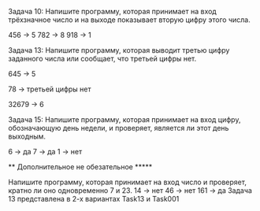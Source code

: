 Задача 10: Напишите программу, которая принимает на вход трёхзначное число и на выходе показывает вторую цифру этого числа.

456 -> 5
782 -> 8
918 -> 1

Задача 13: Напишите программу, которая выводит третью цифру заданного числа или сообщает, что третьей цифры нет.

645 -> 5

78 -> третьей цифры нет

32679 -> 6

Задача 15: Напишите программу, которая принимает на вход цифру, обозначающую день недели, и проверяет, является ли этот день выходным.

6 -> да
7 -> да
1 -> нет

** Дополнительное не обезательное *****

Напишите программу, которая принимает на вход число и проверяет, кратно ли оно одновременно 7 и 23. 14 -> нет 46 -> нет 161 -> да
Задача 13 представлена в 2-х вариантах Task13 и  Task001
